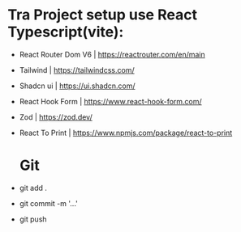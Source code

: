 # Tra Project setup use React Typescript(vite):

- React Router Dom V6 | https://reactrouter.com/en/main
- Tailwind | https://tailwindcss.com/
- Shadcn ui | https://ui.shadcn.com/
- React Hook Form | https://www.react-hook-form.com/
- Zod | https://zod.dev/
- React To Print | https://www.npmjs.com/package/react-to-print

  # Git

-  git add .
-  git commit -m '...'
-  git push
